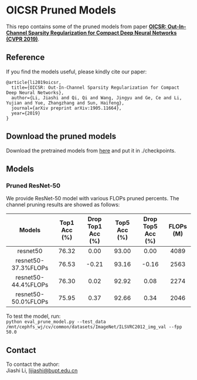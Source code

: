 # OICSR Pruned Models
This repo contains some of the pruned models from paper [**OICSR: Out-In-Channel Sparsity Regularization for Compact Deep Neural Networks (CVPR 2019)**](https://arxiv.org/abs/1905.11664).
## Reference
If you find the models useful, please kindly cite our paper:  
```
@article{li2019oicsr,
  title={OICSR: Out-In-Channel Sparsity Regularization for Compact Deep Neural Networks},
  author={Li, Jiashi and Qi, Qi and Wang, Jingyu and Ge, Ce and Li, Yujian and Yue, Zhangzhang and Sun, Haifeng},
  journal={arXiv preprint arXiv:1905.11664},
  year={2019}
}
```
## Download the pruned models
Download the pretrained models from [here](https://drive.google.com/drive/u/0/folders/10s98eW_25-xEHnpGsC3PsSU7PH5z681B) and put it in ./checkpoints.  
## Models  
### Pruned ResNet-50  
We provide ResNet-50 model with various FLOPs pruned percents. The channel pruning results are showed as follows:  

|Models|Top1 Acc (%)|Drop Top1 Acc (%)|Top5 Acc (%)|Drop Top5 Acc (%)|FLOPs (M)|  
|:-:|:-:|:-:|:-:|:-:|:-:|  
|resnet50|76.32|0.00|93.00|0.00|4089|  
|resnet50-37.3%FLOPs|76.53|-0.21|93.16|-0.16|2563|  
|resnet50-44.4%FLOPs|76.30|0.02|92.92|0.08|2274|  
|resnet50-50.0%FLOPs|75.95|0.37|92.66|0.34|2046|  

To test the model, run:  
`python eval_prune_model.py --test_data /mnt/cephfs_wj/cv/common/datasets/ImageNet/ILSVRC2012_img_val --fpp 50.0`

## Contact
To contact the author:  
Jiashi Li, lijiashi@bupt.edu.cn



